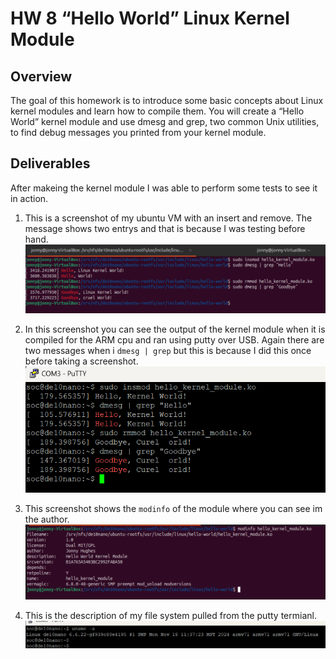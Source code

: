 # HW 8 “Hello World” Linux Kernel Module

## Overview
The goal of this homework is to introduce some basic concepts about Linux kernel modules and learn how
to compile them. You will create a “Hello World” kernel module and use dmesg and grep, two common
Unix utilities, to find debug messages you printed from your kernel module.

## Deliverables

After makeing the kernel module I was able to perform some tests to see it in action.


1. This is a screenshot of my ubuntu VM with an insert and remove. 
The message shows two entrys and that is because I was testing before hand.
![module_VM](assets/hw8_insert_exit_VM.png)


2. In this screenshot you can see the output of the kernel module 
when it is compiled for the ARM cpu and ran using putty over USB.
Again there are two messages when i ```dmesg | grep``` but this is because I 
did this once before taking a screenshot.
![module_putty](assets/hw8_insert_exit_putty.png)


3. This screenshot shows the ```modinfo``` of the module where you can see im the author.
![module_author](assets/hw8_module_author.png)


4. This is the description of my file system pulled from the putty termianl.
![system info](assets/hw8_uname.png)
